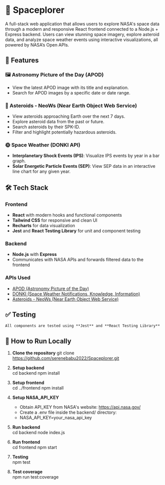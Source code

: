 # 🌌 Spaceplorer

A full-stack web application that allows users to explore NASA's space data through a modern and responsive React frontend connected to a Node.js + Express backend. Users can view stunning space imagery, explore asteroid data, and analyze space weather events using interactive visualizations, all powered by NASA’s Open APIs.

## 🚀 Features

### 🖼 Astronomy Picture of the Day (APOD)

- View the latest APOD image with its title and explanation.
- Search for APOD images by a specific date or date range.

### 🌠 Asteroids - NeoWs (Near Earth Object Web Service)

- View asteroids approaching Earth over the next 7 days.
- Explore asteroid data from the past or future.
- Search asteroids by their SPK-ID.
- Filter and highlight potentially hazardous asteroids.

### 🌞 Space Weather (DONKI API)

- **Interplanetary Shock Events (IPS)**: Visualize IPS events by year in a bar graph.
- **Solar Energetic Particle Events (SEP)**: View SEP data in an interactive line chart for any given year.

## 🛠️ Tech Stack

### Frontend

- **React** with modern hooks and functional components
- **Tailwind CSS** for responsive and clean UI
- **Recharts** for data visualization
- **Jest** and **React Testing Library** for unit and component testing

### Backend

- **Node.js** with **Express**
- Communicates with NASA APIs and forwards filtered data to the frontend

### APIs Used

- [APOD (Astronomy Picture of the Day)](https://api.nasa.gov/)
- [DONKI (Space Weather Notifications, Knowledge, Information)](https://api.nasa.gov/)
- [Asteroids - NeoWs (Near Earth Object Web Service)](https://api.nasa.gov/)

## ✅ Testing

    All components are tested using **Jest** and **React Testing Library**

## 🧪 How to Run Locally

1. **Clone the repository**
   git clone https://github.com/serenebabu2022/Spaceplorer.git

2. **Setup backend**  
   cd backend
   npm install

3. **Setup frontend**  
   cd ../frontend
   npm install

4. **Setup NASA_API_KEY**

   - Obtain API_KEY from NASA's website: https://api.nasa.gov/
   - Create a .env file inside the backend/ directory:
   - NASA_API_KEY=your_nasa_api_key

5. **Run backend**  
   cd backend
   node index.js

6. **Run frontend**  
   cd frontend
   npm start

7. **Testing**  
   npm test

8. **Test coverage**  
   npm run test:coverage
